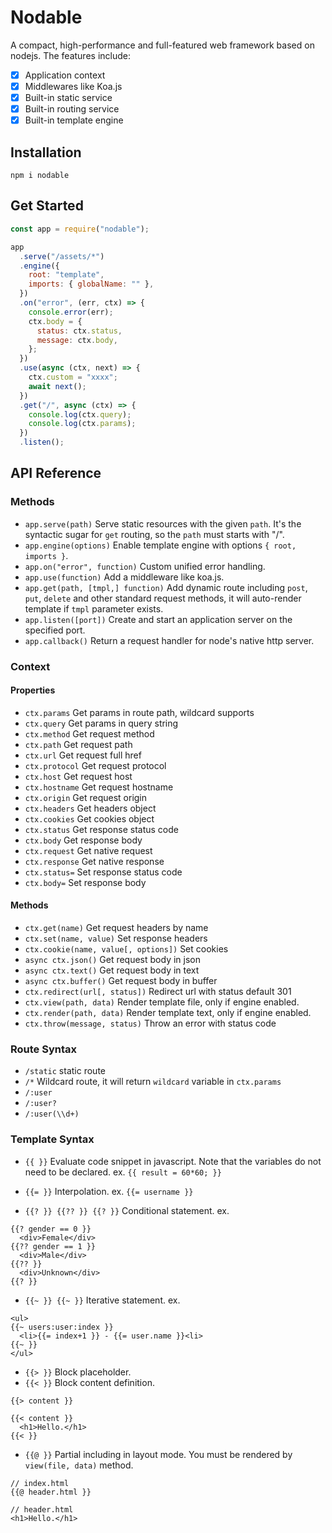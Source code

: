 # Nodable

A compact, high-performance and full-featured web framework based on nodejs. The
features include:

- [x] Application context
- [x] Middlewares like Koa.js
- [x] Built-in static service
- [x] Built-in routing service
- [x] Built-in template engine

## Installation

```
npm i nodable
```

## Get Started

```js
const app = require("nodable");

app
  .serve("/assets/*")
  .engine({
    root: "template",
    imports: { globalName: "" },
  })
  .on("error", (err, ctx) => {
    console.error(err);
    ctx.body = {
      status: ctx.status,
      message: ctx.body,
    };
  })
  .use(async (ctx, next) => {
    ctx.custom = "xxxx";
    await next();
  })
  .get("/", async (ctx) => {
    console.log(ctx.query);
    console.log(ctx.params);
  })
  .listen();
```

## API Reference

### Methods

- `app.serve(path)` Serve static resources with the given `path`. It's the
  syntactic sugar for `get` routing, so the `path` must starts with "/".
- `app.engine(options)` Enable template engine with options `{ root, imports }`.
- `app.on("error", function)` Custom unified error handling.
- `app.use(function)` Add a middleware like koa.js.
- `app.get(path, [tmpl,] function)` Add dynamic route including `post`, `put`,
  `delete` and other standard request methods, it will auto-render template if
  `tmpl` parameter exists.
- `app.listen([port])` Create and start an application server on the specified
  port.
- `app.callback()` Return a request handler for node's native http server.

### Context

#### Properties

- `ctx.params` Get params in route path, wildcard supports
- `ctx.query` Get params in query string
- `ctx.method` Get request method
- `ctx.path` Get request path
- `ctx.url` Get request full href
- `ctx.protocol` Get request protocol
- `ctx.host` Get request host
- `ctx.hostname` Get request hostname
- `ctx.origin` Get request origin
- `ctx.headers` Get headers object
- `ctx.cookies` Get cookies object
- `ctx.status` Get response status code
- `ctx.body` Get response body
- `ctx.request` Get native request
- `ctx.response` Get native response
- `ctx.status=` Set response status code
- `ctx.body=` Set response body

#### Methods

- `ctx.get(name)` Get request headers by name
- `ctx.set(name, value)` Set response headers
- `ctx.cookie(name, value[, options])` Set cookies
- `async ctx.json()` Get request body in json
- `async ctx.text()` Get request body in text
- `async ctx.buffer()` Get request body in buffer
- `ctx.redirect(url[, status])` Redirect url with status default 301
- `ctx.view(path, data)` Render template file, only if engine enabled.
- `ctx.render(path, data)` Render template text, only if engine enabled.
- `ctx.throw(message, status)` Throw an error with status code

### Route Syntax

- `/static` static route
- `/*` Wildcard route, it will return `wildcard` variable in `ctx.params`
- `/:user`
- `/:user?`
- `/:user(\\d+)`

### Template Syntax

- `{{ }}` Evaluate code snippet in javascript. Note that the variables do not
  need to be declared. ex. `{{ result = 60*60; }}`

- `{{= }}` Interpolation. ex. `{{= username }}`

- `{{? }} {{?? }} {{? }}` Conditional statement. ex.

```
{{? gender == 0 }}
  <div>Female</div>
{{?? gender == 1 }}
  <div>Male</div>
{{?? }}
  <div>Unknown</div>
{{? }}
```

- `{{~ }} {{~ }}` Iterative statement. ex.

```
<ul>
{{~ users:user:index }}
  <li>{{= index+1 }} - {{= user.name }}<li>
{{~ }}
</ul>
```

- `{{> }}` Block placeholder.
- `{{< }}` Block content definition.

```
{{> content }}

{{< content }}
  <h1>Hello.</h1>
{{< }}
```

- `{{@ }}` Partial including in layout mode. You must be rendered by
  `view(file, data)` method.

```
// index.html
{{@ header.html }}

// header.html
<h1>Hello.</h1>
```
